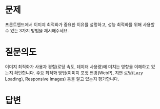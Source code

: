 # 문제
프론트엔드에서 이미지 최적화가 중요한 이유를 설명하고, 성능 최적화를 위해 사용할 수 있는 3가지 방법을 제시해주세요. 

# 질문의도
이미지 최적화가 사용자 경험(로딩 속도, 데이터 사용량)에 미치는 영향을 이해하고 있는지 확인합니다. 주요 최적화 방법(이미지 포맷 변경(WebP), 지연 로딩(Lazy Loading), Responsive Images) 등을 알고 있는지 평가합니다.

# 답변